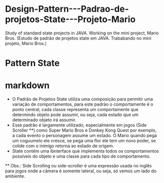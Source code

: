 # Design-Pattern---Padrao-de-projetos-State---Projeto-Mario
Study of standard state projects in JAVA. Working on the mini project, Mario Bros. (Estudo de padrão de projetos state em JAVA. Trababando no mini projeto, Mario Bros.)

# Pattern State

# markdown
* O Padrão de Projetos State utiliza uma composição para permitir uma variação de comportamentos, para este padrão o comportamente é o ponto central, cada classe representa um comportamente que determindo objeto pode assumir, ou seja, cada estado que um determinado objeto irá assumir.
* Esse padrão é largamente utilizado, especialmente em jogos (Side Scroller **) como Super Mario Bros e Donkey Kong Quest por exemplo, a cada evento o personagem assume um estado. O Mario quando pega um coguumelo ele cresce, se pega uma flor ele tem um novo poder, se colide com o inimigo retorna ao estado de origem.
* State contém uma ibnterface que implementa todos os comportamentos possíveis do objeto e uma classe para cada tipo de comportamento.

** Obs.: Side Scrolling ou side-scroller é uma expressão usada no inglês para jogos onde a câmera é somente lateral, ou seja, só vemos um lado do ambiente.

